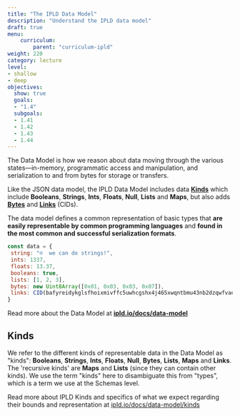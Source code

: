 ```yaml
---
title: "The IPLD Data Model"
description: "Understand the IPLD data model"
draft: true
menu:
    curriculum:
        parent: "curriculum-ipld"
weight: 220
category: lecture
level:
- shallow
- deep
objectives:
  show: true
  goals:
  - "1.4"
  subgoals:
  - 1.41
  - 1.42
  - 1.43
  - 1.44
---
```

The Data Model is how we reason about data moving through the various states—in-memory, programmatic access and manipulation, and serialization to and from bytes for storage or transfers.

Like the JSON data model, the IPLD Data Model includes data **[Kinds](https://ipld.io/docs/schemas/using/authoring-guide/#schema-kinds)** which include **Booleans**, **Strings**, **Ints**, **Floats**, **Null**, **Lists** and **Maps**, but also adds **[Bytes](https://ipld.io/docs/schemas/using/authoring-guide/#bytesprefix-unions-for-bytes)** and **[Links](https://ipld.io/docs/schemas/using/authoring-guide/#links)** (CIDs). 

The data model defines a common representation of basic types that **are easily representable by common programming languages** and **found in the most common and successful serialization formats**.

```js
const data = {
 string: "☺️  we can do strings!",
 ints: 1337,
 floats: 13.37,
 booleans: true,
 lists: [1, 2, 3],
 bytes: new Uint8Array([0x01, 0x03, 0x03, 0x07]),
 links: CID(bafyreidykglsfhoixmivffc5uwhcgshx4j465xwqntbmu43nb2dzqwfvae)
}
```

Read more about the Data Model at [**ipld.io/docs/data-model**](https://ipld.io/docs/data-model/)

## Kinds

We refer to the different kinds of representable data in the Data Model as "kinds": **Booleans**, **Strings**, **Ints**, **Floats**, **Null**, **Bytes**, **Lists**, **Maps** and **Links**. The 'recursive kinds' are **Maps** and **Lists** (since they can contain other kinds). We use the term "kinds" here to disambiguate this from "types", which is a term we use at the Schemas level.

Read more about IPLD Kinds and specifics of what we expect regarding their bounds and representation at [ipld.io/docs/data-model/kinds](https://ipld.io/docs/data-model/kinds/)